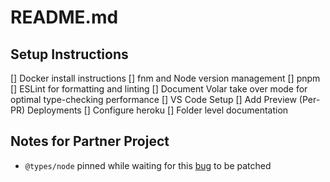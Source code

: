 # README.md

## Setup Instructions

[] Docker install instructions
[] fnm and Node version management
[] pnpm
[] ESLint for formatting and linting
[] Document Volar take over mode for optimal type-checking performance
[] VS Code Setup
[] Add Preview (Per-PR) Deployments
[] Configure heroku
[] Folder level documentation

## Notes for Partner Project

- `@types/node` pinned while waiting for this [bug](https://github.com/vuejs/core/pull/6855) to be patched
